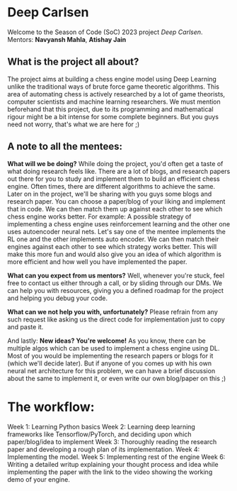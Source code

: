 # Deep Carlsen

Welcome to the Season of Code (SoC) 2023 project *Deep Carlsen*. 
Mentors: **Navyansh Mahla**, **Atishay Jain**

## What is the project all about?
The project aims at building a chess engine model using Deep Learning unlike the traditional ways of brute force game theoretic algorithms. This area of automating chess is actively researched by a lot of game theorists, computer scientists and machine learning researchers. We must mention beforehand that this project, due to its programming and mathematical rigour might be a bit intense for some complete beginners. But you guys need not worry, that's what we are here for ;)

## A note to all the mentees:


**What will we be doing?**
While doing the project, you'd often get a taste of what doing research feels like. 
There are a lot of blogs, and research papers out there for you to study and implement them to build an efficient chess engine. Often times, there are different algorithms to achieve the same. Later on in the project, we'll be sharing with you guys some blogs and research paper. You can choose a paper/blog of your liking and implement that in code. We can then match them up against each other to see which chess engine works better. For example: A possible strategy of implementing a chess engine uses reinforcement learning and the other one uses autoencoder neural nets. Let's say one of the mentee implements the RL one and the other implements auto encoder. We can then match their engines against each other to see which strategy works better. This will make this more fun and would also give you an idea of which algorithm is more efficient and how well you have implemented the paper.

**What can you expect from us mentors?**
Well, whenever you're stuck, feel free to contact us either through a call, or by sliding through our DMs. We can help you with resources, giving you a defined roadmap for the project and helping you debug your code.

**What can we not help you with, unfortunately?**
Please refrain from any such request like asking us the direct code for implementation just to copy and paste it.

And lastly:
**New ideas? You're welcome!**
As you know, there can be multiple algos which can be used to implement a chess engine using DL. Most of you would be implementing the research papers or blogs for it (which we'll decide later). But if anyone of you comes up with his own neural net architecture for this problem, we can have a brief discussion about the same to implement it, or even write our own blog/paper on this ;)


# The workflow:
Week 1: Learning Python basics
Week 2: Learning deep learning frameworks like Tensorflow/PyTorch, and deciding upon which paper/blog/idea to implement
Week 3: Thoroughly reading the research paper and developing a rough plan of its implementation.
Week 4: Implementing the model.
Week 5: Implementing rest of the engine 
Week 6: Writing a detailed writup explaining your thought process and idea while implementing the paper with the link to the video showing the working demo of your engine. 

